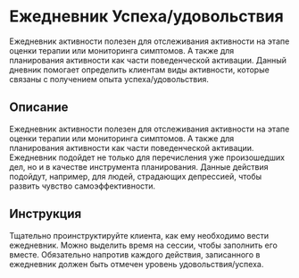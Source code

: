 # Ежедневник Успеха/удовольствия

Ежедневник активности полезен для отслеживания активности на этапе
оценки терапии или мониторинга симптомов. А также для планирования
активности как части поведенческой активации. Данный дневник помогает
определить клиентам виды активности, которые связаны с получением опыта
успеха/удовольствия.

## Описание

Ежедневник активности полезен для отслеживания активности на этапе
оценки терапии или мониторинга симптомов. А также для планирования
активности как части поведенческой активации. Ежедневник подойдет не
только для перечисления уже произошедших дел, но и в качестве
инструмента планирования. Данные действия подойдут, например, для людей,
страдающих депрессией, чтобы развить чувство самоэффективности.

## Инструкция

Тщательно проинструктируйте клиента, как ему необходимо вести
ежедневник. Можно выделить время на сессии, чтобы заполнить его вместе.
Обязательно напротив каждого действия, записанного в ежедневник должен
быть отмечен уровень удовольствия/успеха.
